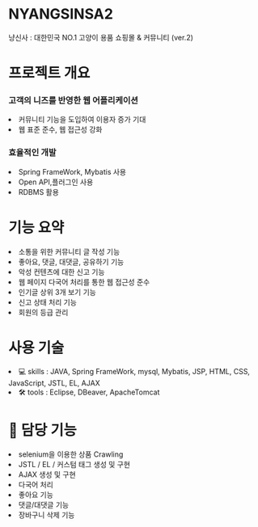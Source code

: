 # NYANGSINSA2
냥신사 : 대한민국 NO.1 고양이 용품 쇼핑몰 &amp; 커뮤니티 (ver.2)
# 프로젝트 개요
<h3>고객의 니즈를 반영한 웹 어플리케이션</h3>
<li>커뮤니티 기능을 도입하여 이용자 증가 기대</li>
<li>웹 표준 준수, 웹 접근성 강화</li>
<h3>효율적인 개발</h3>
<li>Spring FrameWork, Mybatis 사용</li>
<li>Open API,플러그인 사용</li>
<li>RDBMS 활용</li>

# 기능 요약
<li>소통을 위한 커뮤니티 글 작성 기능</li>
<li>좋아요, 댓글, 대댓글, 공유하기 기능</li>
<li>악성 컨텐츠에 대한 신고 기능</li>
<li>웹 페이지 다국어 처리를 통한 웹 접근성 준수</li>
<li>인기글 상위 3개 보기 기능</li>
<li>신고 상태 처리 기능</li>
<li>회원의 등급 관리</li>

# 사용 기술
<li>💻 skills : JAVA, Spring FrameWork, mysql, Mybatis, JSP, HTML, CSS, JavaScript, JSTL, EL, AJAX</li>
<li>🛠️ tools : Eclipse, DBeaver, ApacheTomcat</li>

# 🥳 담당 기능
<li>selenium을 이용한 상품 Crawling</li>
<li>JSTL / EL / 커스텀 태그 생성 및 구현</li>
<li>AJAX 생성 및 구현</li>
<li>다국어 처리</li>
<li>좋아요 기능</li>
<li>댓글/대댓글 기능</li>
<li>장바구니 삭제 기능</li>
